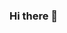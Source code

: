 ### Hi there 👋

<!--
**BChannnA/BChannnA** is a ✨ _special_ ✨ repository because its `README.md` (this file) appears on your GitHub profile.

Here are some ideas to get you started:
- 🌱 I’m currently a environmental engineering student. 
- 🤔 I’m intrest in data science and stadistics, I’d like to get more into these topics !
- 😄 Pronouns: she/her
